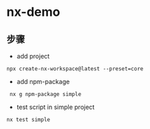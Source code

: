 # nx-demo

## 步骤

- add project

`npx create-nx-workspace@latest --preset=core`

- add npm-package

` nx g npm-package simple`

- test script in simple project

`nx test simple`

